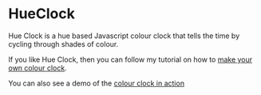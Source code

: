 HueClock
========
Hue Clock is a hue based Javascript colour clock that tells the time by cycling through shades of colour.

If you like Hue Clock, then you can follow my tutorial on how to [make your own colour clock](https://devcereal.com/make-colour-clock-javascript/).

You can also see a demo of the [colour clock in action](https://devcereal.com/lab/colour-clock/)
